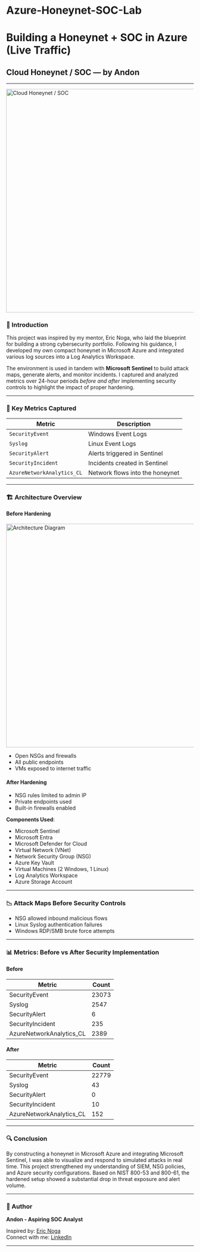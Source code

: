 # Azure-Honeynet-SOC-Lab
# Building a Honeynet + SOC in Azure (Live Traffic)  
## Cloud Honeynet / SOC — by Andon

---
<img src="https://github.com/user-attachments/assets/2f38616c-62fb-47ee-852d-b58b58e521fe" alt="Cloud Honeynet / SOC" width="600"/>



### 📘 Introduction

This project was inspired by my mentor, Eric Noga, who laid the blueprint for building a strong cybersecurity portfolio. Following his guidance, I developed my own compact honeynet in Microsoft Azure and integrated various log sources into a Log Analytics Workspace. 

The environment is used in tandem with **Microsoft Sentinel** to build attack maps, generate alerts, and monitor incidents. I captured and analyzed metrics over 24-hour periods *before and after* implementing security controls to highlight the impact of proper hardening.

---

### 🧩 Key Metrics Captured

| Metric | Description |
|--------|-------------|
| `SecurityEvent` | Windows Event Logs |
| `Syslog` | Linux Event Logs |
| `SecurityAlert` | Alerts triggered in Sentinel |
| `SecurityIncident` | Incidents created in Sentinel |
| `AzureNetworkAnalytics_CL` | Network flows into the honeynet |

---

### 🏗️ Architecture Overview

#### Before Hardening
<img src="https://github.com/user-attachments/assets/your-image-ID.png" alt="Architecture Diagram" width="600"/>



- Open NSGs and firewalls
- All public endpoints
- VMs exposed to internet traffic

#### After Hardening

- NSG rules limited to admin IP
- Private endpoints used
- Built-in firewalls enabled

**Components Used**:
- Microsoft Sentinel
- Microsoft Entra
- Microsoft Defender for Cloud
- Virtual Network (VNet)
- Network Security Group (NSG)
- Azure Key Vault
- Virtual Machines (2 Windows, 1 Linux)
- Log Analytics Workspace
- Azure Storage Account

---

### 📉 Attack Maps Before Security Controls

- NSG allowed inbound malicious flows
- Linux Syslog authentication failures
- Windows RDP/SMB brute force attempts

---

### 📊 Metrics: Before vs After Security Implementation

#### Before

| Metric | Count |
|--------|-------|
| SecurityEvent | 23073 |
| Syslog | 2547 |
| SecurityAlert | 6 |
| SecurityIncident | 235 |
| AzureNetworkAnalytics_CL | 2389 |

#### After

| Metric | Count |
|--------|-------|
| SecurityEvent | 22779 |
| Syslog | 43 |
| SecurityAlert | 0 |
| SecurityIncident | 10 |
| AzureNetworkAnalytics_CL | 152 |

---

### 🔍 Conclusion

By constructing a honeynet in Microsoft Azure and integrating Microsoft Sentinel, I was able to visualize and respond to simulated attacks in real time. This project strengthened my understanding of SIEM, NSG policies, and Azure security configurations. Based on NIST 800-53 and 800-61, the hardened setup showed a substantial drop in threat exposure and alert volume.

---

### 👤 Author

**Andon - Aspiring SOC Analyst**

Inspired by: [Eric Noga](https://www.linkedin.com/in/ericnoga/)  
Connect with me: [LinkedIn](https://www.linkedin.com/in/YOUR-LINK-HERE)

---

